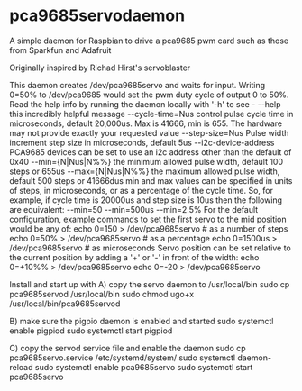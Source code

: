 # pca9685servodaemon
A simple daemon for Raspbian to drive a pca9685 pwm card such as those from Sparkfun and Adafruit

Originally inspired by Richad Hirst's servoblaster

This daemon creates /dev/pca9685servo and waits for input. Writing 0=50% to /dev/pca9685 would set the pwm duty cycle of output 0 to 50%.
Read the help info by running the daemon locally with '-h' to see -
  --help              this incredibly helpful message
  --cycle-time=Nus    control pulse cycle time in microseconds, default
                      20,000us. Max is 41666, min is 655. The hardware may
                      not provide exactly your requested value
  --step-size=Nus     Pulse width increment step size in microseconds,
                      default 5us
 --i2c-device-address PCA9685 devices can be set to use an i2c address
                      other than the default of 0x40
  --min={N|Nus|N%%}   the minimum allowed pulse width, default 100 steps or 655us
  --max={N|Nus|N%%}    the maximum allowed pulse width, default 500 steps or 41666dus
min and max values can be specified in units of steps, in microseconds,
or as a percentage of the cycle time.  So, for example, if cycle time is
20000us and step size is 10us then the following are equivalent:
          --min=50   --min=500us    --min=2.5%
For the default configuration, example commands to set the first servo
to the mid position would be any of:
  echo 0=150 >    /dev/pca9685servo    # as a number of steps
  echo 0=50% >   /dev/pca9685servo     # as a percentage
  echo 0=1500us > /dev/pca9685servo    # as microseconds
Servo position can be set  relative to the current
position by adding a '+' or '-' in front of the width:
  echo 0=+10%% > /dev/pca9685servo
  echo 0=-20 > /dev/pca9685servo
  
Install and start up with
A) copy the servo daemon to /usr/local/bin
sudo cp pca9685servod /usr/local/bin
sudo chmod ugo+x /usr/local/bin/pca9685servod

B) make sure the pigpio daemon is enabled and started
sudo systemctl enable pigpiod
sudo systemctl start pigpiod

C) copy the servod service file and enable the daemon
sudo cp pca9685servo.service /etc/systemd/system/
sudo systemctl daemon-reload
sudo systemctl enable pca9685servo
sudo systemctl start pca9685servo
